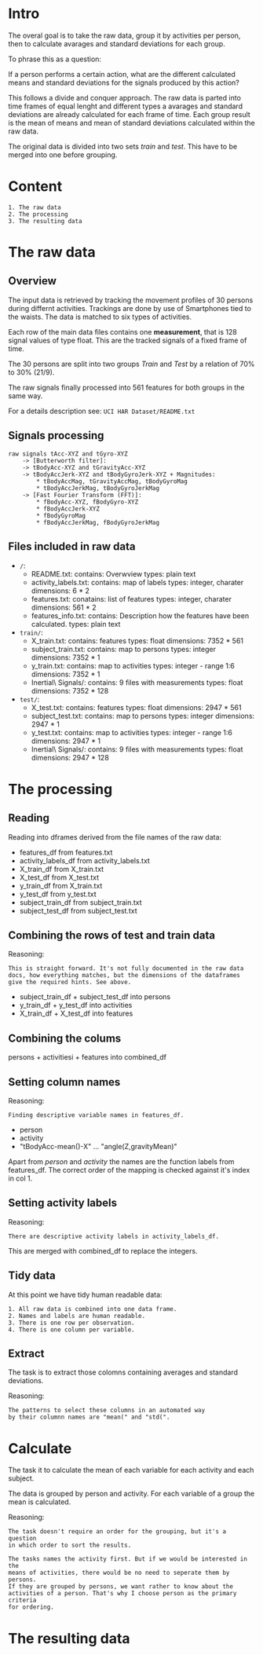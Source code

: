 # Intro

The overal goal is to take the raw data, group it by activities per
person, then to calculate avarages and standard deviations for each group.

To phrase this as a question:

If a person performs a certain action, what are the different calculated
means and standard deviations for the signals produced by this action?

This follows a divide and conquer approach. The raw data is parted into time
frames of equal lenght and different types a avarages and standard deviations
are already calculated for each frame of time. Each group result is the
mean of means and mean of standard deviations calculated within the raw data.

The original data is divided into two sets *train* and *test*. This have to
be merged into one before grouping.

# Content

    1. The raw data
    2. The processing
    3. The resulting data

# The raw data

## Overview

The input data is retrieved by tracking the movement profiles of
30 persons during differnt activities. Trackings are done by
use of Smartphones tied to the waists. The data is matched to
six types of activities.

Each row of the main data files contains one **measurement**, that is 128
signal values of type float. This are the tracked signals of a fixed frame of
time.

The 30 persons are split into two groups *Train* and *Test*
by a relation of 70% to 30% (21/9).

The raw signals finally processed into 561 features for both
groups in the same way.

For a details description see: `UCI HAR Dataset/README.txt`

## Signals processing

```
raw signals tAcc-XYZ and tGyro-XYZ
    -> [Butterworth filter]:
    -> tBodyAcc-XYZ and tGravityAcc-XYZ
    -> tBodyAccJerk-XYZ and tBodyGyroJerk-XYZ + Magnitudes:
        * tBodyAccMag, tGravityAccMag, tBodyGyroMag
        * tBodyAccJerkMag, tBodyGyroJerkMag
    -> [Fast Fourier Transform (FFT)]:
        * fBodyAcc-XYZ, fBodyGyro-XYZ
        * fBodyAccJerk-XYZ
        * fBodyGyroMag
        * fBodyAccJerkMag, fBodyGyroJerkMag
```

## Files included in raw data

* `/`:
    * README.txt:
        contains: Overwview
        types: plain text
    * activity_labels.txt:
        contains: map of labels
        types: integer, charater
        dimensions: 6 * 2
    * features.txt:
        conatains: list of features
        types: integer, charater
        dimensions: 561 * 2
    * features_info.txt:
        contains: Description how the features have been calculated.
        types: plain text
* `train/`:
    * X_train.txt:
        contains: features
        types: float
        dimensions: 7352 * 561
    * subject_train.txt:
        contains: map to persons
        types: integer
        dimensions: 7352 * 1
    * y_train.txt:
        contains: map to activities
        types: integer - range 1:6
        dimensions: 7352 * 1
    * Inertial\ Signals/:
        contains: 9 files with measurements
        types: float
        dimensions: 7352 * 128
* `test/`:
    * X_test.txt:
        contains: features
        types: float
        dimensions: 2947 * 561
    * subject_test.txt:
        contains: map to persons
        types: integer
        dimensions: 2947 * 1
    * y_test.txt:
        contains: map to activities
        types: integer - range 1:6
        dimensions: 2947 * 1
    * Inertial\ Signals/:
        contains: 9 files with measurements
        types: float
        dimensions: 2947 * 128

# The processing

## Reading

Reading into dframes derived from the file names of the raw data:

* features_df from features.txt
* activity_labels_df from activity_labels.txt
* X_train_df from X_train.txt
* X_test_df from X_test.txt
* y_train_df from X_train.txt
* y_test_df from y_test.txt
* subject_train_df from subject_train.txt
* subject_test_df from subject_test.txt

## Combining the rows of test and train data

Reasoning:

    This is straight forward. It's not fully documented in the raw data
    docs, how everything matches, but the dimensions of the dataframes
    give the required hints. See above.

* subject_train_df + subject_test_df into persons
* y_train_df + y_test_df into activities
* X_train_df + X_test_df into features

## Combining the colums

persons + activitiesi + features into combined_df

## Setting column names

Reasoning:

    Finding descriptive variable names in features_df.

* person
* activity
* "tBodyAcc-mean()-X" ...  "angle(Z,gravityMean)"

Apart from *person* and *activity* the names are the function labels
from features_df. The correct order of the mapping is checked against
it's index in col 1.

## Setting activity labels

Reasoning:

    There are descriptive activity labels in activity_labels_df.

This are merged with combined_df to replace the integers.

## Tidy data

At this point we have tidy human readable data:

    1. All raw data is combined into one data frame.
    2. Names and labels are human readable.
    3. There is one row per observation.
    4. There is one column per variable.

## Extract

The task is to extract those colomns containing averages and standard
deviations.

Reasoning:

    The patterns to select these columns in an automated way
    by their columnn names are "mean(" and "std(".

# Calculate

The task it to calculate the mean of each variable for each activity and
each subject.

The data is grouped by person and activity. For each variable of a group
the mean is calculated.

Reasoning:

    The task doesn't require an order for the grouping, but it's a question
    in which order to sort the results.

    The tasks names the activity first. But if we would be interested in the
    means of activities, there would be no need to seperate them by persons.
    If they are grouped by persons, we want rather to know about the
    activities of a person. That's why I choose person as the primary criteria
    for ordering.

# The resulting data


